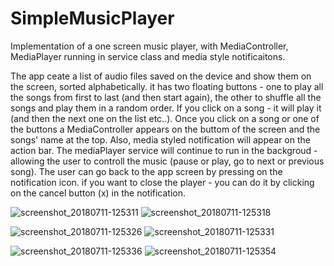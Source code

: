 # SimpleMusicPlayer

Implementation of a one screen music player, with MediaController, MediaPlayer running in service class and media style notificaitons.

The app ceate a list of audio files saved on the device and show them on the screen, sorted alphabetically. it has two floating buttons - 
one to play all the songs from first to last (and then start again), the other to shuffle all the songs and play them in a random order.
If you click on a song - it will play it (and then the next one on the list etc..).
Once you click on a song or one of the buttons a MediaController appears on the buttom of the screen and the songs' name at the top.
Also, media styled notification will appear on the action bar.
The mediaPlayer service will continue to run in the backgroud - allowing the user to controll the music (pause or play, go to next or 
previous song). The user can go back to the app screen by pressing on the notification icon.
if you want to close the player - you can do it by clicking on the cancel button (x) in the notification.

![screenshot_20180711-125311](https://user-images.githubusercontent.com/33417968/42565423-101187ea-850c-11e8-8b16-0f7fdf3457e1.png) 
![screenshot_20180711-125318](https://user-images.githubusercontent.com/33417968/42565424-10405282-850c-11e8-8ec8-893c078f91aa.png)

![screenshot_20180711-125326](https://user-images.githubusercontent.com/33417968/42565425-1061cb2e-850c-11e8-8e98-e68765602534.png) 
![screenshot_20180711-125331](https://user-images.githubusercontent.com/33417968/42565426-1087bea6-850c-11e8-8419-3837b3ea0032.png)

![screenshot_20180711-125336](https://user-images.githubusercontent.com/33417968/42565427-10a97596-850c-11e8-9ba7-3a4e32f38f6a.png) 
![screenshot_20180711-125354](https://user-images.githubusercontent.com/33417968/42565428-10c9a7e4-850c-11e8-9a33-b64fae15fa5c.png)

